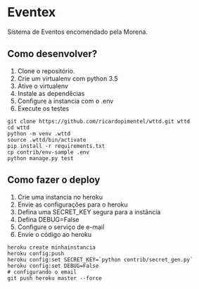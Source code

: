 # Eventex

Sistema de Eventos encomendado pela Morena.

## Como desenvolver?

1. Clone o repositório.
2. Crie um virtualenv com python 3.5
3. Ative o virtualenv
4. Instale as dependêcias
5. Configure a instancia com o .env
6. Execute os testes

```console
git clone https://github.com/ricardopimentel/wttd.git wttd
cd wttd
python -m venv .wttd
source .wttd/bin/activate
pip install -r requirements.txt
cp contrib/env-sample .env
python manage.py test
```

## Como fazer o deploy

1. Crie uma instancia no heroku
2. Envie as configurações para o heroku
3. Defina uma SECRET_KEY segura para a instância
4. Defina DEBUG=False
5. Configure o serviço de e-mail
6. Envie o código ao heroku

```console
heroku create minhainstancia
heroku config:push
heroku config:set SECRET_KEY=`python contrib/secret_gen.py`
heroku config:set DEBUG=False
# configurando o email
git push heroku master --force

```